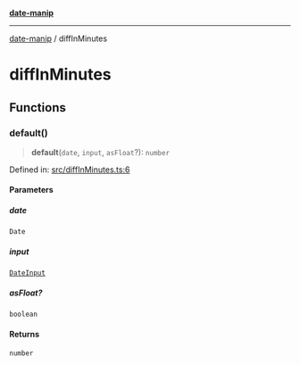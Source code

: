 [**date-manip**](index.md)

***

[date-manip](modules.md) / diffInMinutes

# diffInMinutes

## Functions

### default()

> **default**(`date`, `input`, `asFloat`?): `number`

Defined in: [src/diffInMinutes.ts:6](https://github.com/fengxinming/date-manip/blob/12d12a4c2a3486e81330ba529f3fb8271142d945/src/diffInMinutes.ts#L6)

#### Parameters

##### date

`Date`

##### input

[`DateInput`](types.md#dateinput)

##### asFloat?

`boolean`

#### Returns

`number`
